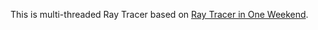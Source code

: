 This is multi-threaded Ray Tracer based on [Ray Tracer in One Weekend](https://raytracing.github.io/books/RayTracingInOneWeekend.html).
